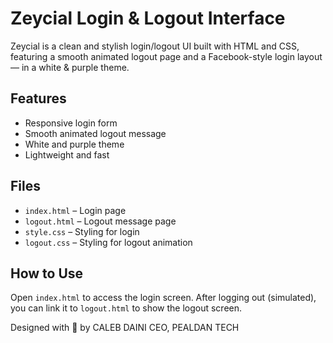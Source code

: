 # Zeycial Login & Logout Interface

Zeycial is a clean and stylish login/logout UI built with HTML and CSS, featuring a smooth animated logout page and a Facebook-style login layout — in a white & purple theme.

## Features

- Responsive login form
- Smooth animated logout message
- White and purple theme
- Lightweight and fast

## Files

- `index.html` – Login page
- `logout.html` – Logout message page
- `style.css` – Styling for login
- `logout.css` – Styling for logout animation

## How to Use

Open `index.html` to access the login screen. After logging out (simulated), you can link it to `logout.html` to show the logout screen.

Designed with 💜 by CALEB DAINI 
 CEO, PEALDAN TECH
